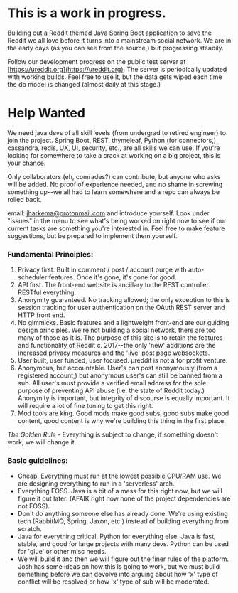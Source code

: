 # This is a work in progress.
Building out a Reddit themed Java Spring Boot application to save the Reddit we all love before it turns into a 
mainstream social network. We are in the early days (as you can see from the source,) but progressing steadily.

Follow our development progress on the public test server at [https://ureddit.org](https://ureddit.org). The server is
periodically updated with working builds. Feel free to use it, but the data gets wiped each time the db model is changed
(almost daily at this stage.)

# Help Wanted
We need java devs of all skill levels (from undergrad to retired engineer) to join the project. Spring Boot, REST,
thymeleaf, Python (for connectors,) cassandra, redis, UX, UI, security, etc., are all skills we can use. If you're
looking for somewhere to take a crack at working on a big project, this is your chance.

Only collaborators (eh, comrades?) can contribute, but anyone who asks will be added. No proof of experience needed, 
and no shame in screwing something up--we all had to learn somewhere and a repo can always be rolled back.

email: [jharkema@protonmail.com](mailto:jharkema@protonmail.com) and introduce yourself. Look under "Issues" in the menu 
to see what's being worked on right now to see if our current tasks are something you're interested in. Feel free to 
make feature suggestions, but be prepared to implement them yourself. 

### Fundamental Principles:
1) Privacy first. Built in comment / post / account purge with auto-scheduler features. Once it's gone, it's gone for
good.
2) API first. The front-end website is ancillary to the REST controller. RESTful everything.
3) Anonymity guaranteed. No tracking allowed; the only exception to this is session tracking for user authentication on
the OAuth REST server and HTTP front end. 
4) No gimmicks. Basic features and a lightweight front-end are our guiding design principles. We're not building a 
social network, there are too many of those as it is. The purpose of this site is to retain the features and
functionality of Reddit c. 2017--the only 'new' additions are the increased privacy measures and the 'live' post page
websockets. 
5) User built, user funded, user focused. &micro;reddit is not a for profit venture.
6) Anonymous, but accountable. User's can post anonymously (from a registered account,) but anonymous user's can still
be banned from a sub. All user's must provide a verified email address for the sole purpose of preventing API abuse 
(i.e. the state of Reddit today.) Anonymity is important, but integrity of discourse is equally important. It will
require a lot of fine tuning to get this right.
7) Mod tools are king. Good mods make good subs, good subs make good content, good content is why we're building this
thing in the first place.

*The Golden Rule* - Everything is subject to change, if something doesn't work, we will change it.

### Basic guidelines:
- Cheap. Everything must run at the lowest possible CPU/RAM use. We are designing everything to run in a 'serverless' 
arch.
- Everything FOSS. Java is a bit of a mess for this right now, but we will figure it out later. (AFAIK right now none
of the project dependencies are not FOSS).
- Don't do anything someone else has already done. We're using existing tech (RabbitMQ, Spring, Jaxon, etc.) instead of 
building everything from scratch.
- Java for everything critical, Python for everything else. Java is fast, stable, and good for large projects with many 
devs. Python can be used for 'glue' or other misc needs.
- We will build it and then we will figure out the finer rules of the platform. Josh has some ideas on how this is going 
to work, but we must build something before we can devolve into arguing about how 'x' type of conflict will be resolved 
or how 'x' type of sub will be moderated.
